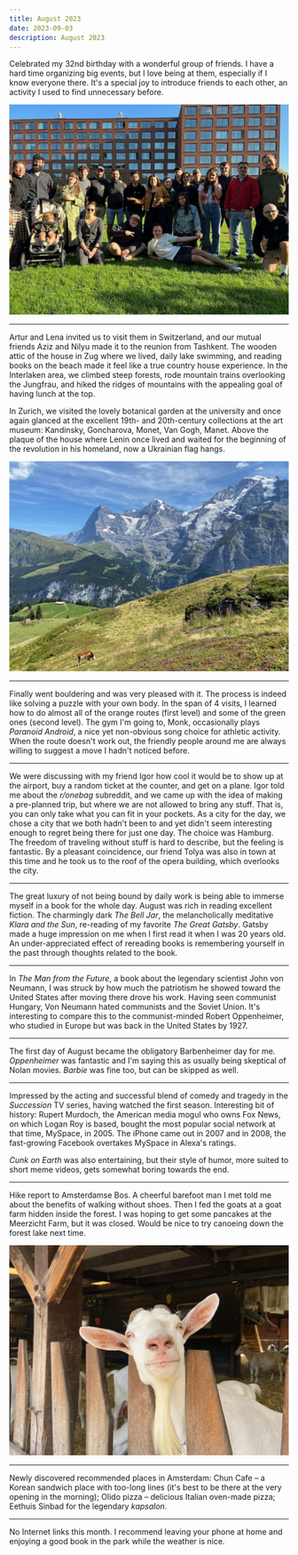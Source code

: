 ```yaml
---
title: August 2023
date: 2023-09-03
description: August 2023
---
```


Celebrated my 32nd birthday with a wonderful group of friends. I have a hard time organizing big events, but I love being at them, especially if I know everyone there. It's a special joy to introduce friends to each other, an activity I used to find unnecessary before.

![Birthday](./birthday.jpg)

---

Artur and Lena invited us to visit them in Switzerland, and our mutual friends Aziz and Nilyu made it to the reunion from Tashkent. The wooden attic of the house in Zug where we lived, daily lake swimming, and reading books on the beach made it feel like a true country house experience. In the Interlaken area, we climbed steep forests, rode mountain trains overlooking the Jungfrau, and hiked the ridges of mountains with the appealing goal of having lunch at the top.

In Zurich, we visited the lovely botanical garden at the university and once again glanced at the excellent 19th- and 20th-century collections at the art museum: Kandinsky, Goncharova, Monet, Van Gogh, Manet. Above the plaque of the house where Lenin once lived and waited for the beginning of the revolution in his homeland, now a Ukrainian flag hangs.

![Switzerland](./switzerland.jpg)

---

Finally went bouldering and was very pleased with it. The process is indeed like solving a puzzle with your own body. In the span of 4 visits, I learned how to do almost all of the orange routes (first level) and some of the green ones (second level). The gym I'm going to, Monk, occasionally plays _Paranoid Android_, a nice yet non-obvious song choice for athletic activity. When the route doesn't work out, the friendly people around me are always willing to suggest a move I hadn't noticed before.

---

We were discussing with my friend Igor how cool it would be to show up at the airport, buy a random ticket at the counter, and get on a plane. Igor told me about the _r/onebag_ subreddit, and we came up with the idea of making a pre-planned trip, but where we are not allowed to bring any stuff. That is, you can only take what you can fit in your pockets. As a city for the day, we chose a city that we both hadn't been to and yet didn't seem interesting enough to regret being there for just one day. The choice was Hamburg. The freedom of traveling without stuff is hard to describe, but the feeling is fantastic. By a pleasant coincidence, our friend Tolya was also in town at this time and he took us to the roof of the opera building, which overlooks the city.

---

The great luxury of not being bound by daily work is being able to immerse myself in a book for the whole day. August was rich in reading excellent fiction. The charmingly dark _The Bell Jar_, the melancholically meditative _Klara and the Sun_, re-reading of my favorite _The Great Gatsby_. Gatsby made a huge impression on me when I first read it when I was 20 years old. An under-appreciated effect of rereading books is remembering yourself in the past through thoughts related to the book.

---

In _The Man from the Future_, a book about the legendary scientist John von Neumann, I was struck by how much the patriotism he showed toward the United States after moving there drove his work. Having seen communist Hungary, Von Neumann hated communists and the Soviet Union. It's interesting to compare this to the communist-minded Robert Oppenheimer, who studied in Europe but was back in the United States by 1927.

---

The first day of August became the obligatory Barbenheimer day for me. _Oppenheimer_ was fantastic and I'm saying this as usually being skeptical of Nolan movies. _Barbie_ was fine too, but can be skipped as well.

---

Impressed by the acting and successful blend of comedy and tragedy in the _Succession_ TV series, having watched the first season. Interesting bit of history: Rupert Murdoch, the American media mogul who owns Fox News, on which Logan Roy is based, bought the most popular social network at that time, MySpace, in 2005. The iPhone came out in 2007 and in 2008, the fast-growing Facebook overtakes MySpace in Alexa's ratings.

_Cunk on Earth_ was also entertaining, but their style of humor, more suited to short meme videos, gets somewhat boring towards the end.

---

Hike report to Amsterdamse Bos. A cheerful barefoot man I met told me about the benefits of walking without shoes. Then I fed the goats at a goat farm hidden inside the forest. I was hoping to get some pancakes at the Meerzicht Farm, but it was closed. Would be nice to try canoeing down the forest lake next time.

![Goat](./goat.jpg)

---

Newly discovered recommended places in Amsterdam: Chun Cafe – a Korean sandwich place with too-long lines (it's best to be there at the very opening in the morning); Olido pizza – delicious Italian oven-made pizza; Eethuis Sinbad for the legendary _kapsalon_.

---

No Internet links this month. I recommend leaving your phone at home and enjoying a good book in the park while the weather is nice.
